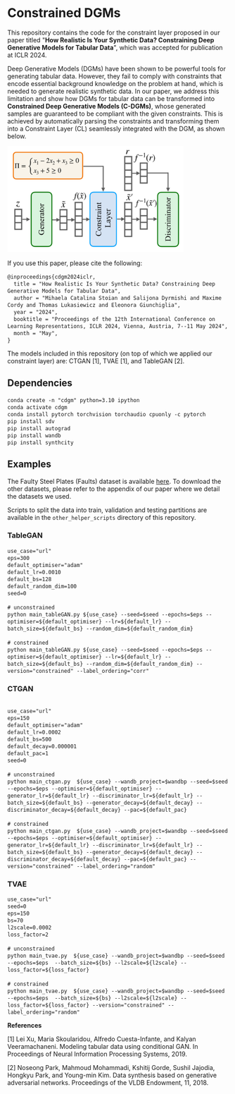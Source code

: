 
# Constrained DGMs

This repository contains the code for the constraint layer proposed in our paper titled "**How Realistic Is Your Synthetic Data? Constraining Deep Generative Models for Tabular Data**", which was accepted for publication at ICLR 2024. 

Deep Generative Models (DGMs) have been shown to be powerful tools for generating tabular data. 
However, they fail to comply with constraints that encode essential background knowledge on the problem at hand, which is needed to generate realistic synthetic data.
In our paper, we address this limitation and show how DGMs for tabular data can be transformed into **Constrained Deep Generative Models (C-DGMs)**, whose generated samples are guaranteed to be compliant with the given constraints. 
This is achieved by automatically parsing the constraints and transforming them into a Constraint Layer (CL) seamlessly integrated with the DGM, as shown below.

[//]: # (<img height="240" src="https://github.com/mihaela-stoian/ConstrainedDGM/blob/main/extras/CL_overview.png" width="400"/>)
<img height="240" src="./extras/CL_overview.png" width="400"/>

If you use this paper, please cite the following:
```
@inproceedings{cdgm2024iclr,
  title = "How Realistic Is Your Synthetic Data? Constraining Deep Generative Models for Tabular Data",
  author = "Mihaela Catalina Stoian and Salijona Dyrmishi and Maxime Cordy and Thomas Lukasiewicz and Eleonora Giunchiglia",
  year = "2024",
  booktitle = "Proceedings of the 12th International Conference on Learning Representations, ICLR 2024, Vienna, Austria, 7--11 May 2024",
  month = "May",
}
```

The models included in this repository (on top of which we applied our constraint layer) are: CTGAN [1], TVAE [1], and TableGAN [2]. 


## Dependencies
````
conda create -n "cdgm" python=3.10 ipython
conda activate cdgm
conda install pytorch torchvision torchaudio cpuonly -c pytorch
pip install sdv
pip install autograd
pip install wandb
pip install synthcity
````

## Examples
The Faulty Steel Plates (Faults) dataset is available [here](https://www.kaggle.com/datasets/uciml/faulty-steel-plates).
To download the other datasets, please refer to the appendix of our paper where we detail the datasets we used.

Scripts to split the data into train, validation and testing partitions are available in the `other_helper_scripts` directory of this repository.

### TableGAN

```
use_case="url"
eps=300
default_optimiser="adam"
default_lr=0.0010
default_bs=128
default_random_dim=100
seed=0

# unconstrained
python main_tableGAN.py ${use_case} --seed=$seed --epochs=$eps --optimiser=${default_optimiser} --lr=${default_lr} --batch_size=${default_bs} --random_dim=${default_random_dim}

# constrained
python main_tableGAN.py ${use_case} --seed=$seed --epochs=$eps --optimiser=${default_optimiser} --lr=${default_lr} --batch_size=${default_bs} --random_dim=${default_random_dim} --version="constrained" --label_ordering="corr"
```
### CTGAN
```

use_case="url"
eps=150
default_optimiser="adam"
default_lr=0.0002
default_bs=500
default_decay=0.000001
default_pac=1
seed=0

# unconstrained
python main_ctgan.py  ${use_case} --wandb_project=$wandbp --seed=$seed --epochs=$eps --optimiser=${default_optimiser} --generator_lr=${default_lr} --discriminator_lr=${default_lr} --batch_size=${default_bs} --generator_decay=${default_decay} --discriminator_decay=${default_decay} --pac=${default_pac}

# constrained
python main_ctgan.py  ${use_case} --wandb_project=$wandbp --seed=$seed --epochs=$eps --optimiser=${default_optimiser} --generator_lr=${default_lr} --discriminator_lr=${default_lr} --batch_size=${default_bs} --generator_decay=${default_decay} --discriminator_decay=${default_decay} --pac=${default_pac} --version="constrained" --label_ordering="random"
```

### TVAE
```
use_case="url"
seed=0
eps=150
bs=70
l2scale=0.0002
loss_factor=2

# unconstrained
python main_tvae.py  ${use_case} --wandb_project=$wandbp --seed=$seed --epochs=$eps  --batch_size=${bs} --l2scale=${l2scale} --loss_factor=${loss_factor}

# constrained
python main_tvae.py  ${use_case} --wandb_project=$wandbp --seed=$seed --epochs=$eps  --batch_size=${bs} --l2scale=${l2scale} --loss_factor=${loss_factor} --version="constrained" --label_ordering="random"

```

**References**

[1] Lei Xu, Maria Skoularidou, Alfredo Cuesta-Infante, and Kalyan Veeramachaneni. Modeling tabular data using conditional GAN. In Proceedings of Neural Information Processing Systems, 2019.

[2] Noseong Park, Mahmoud Mohammadi, Kshitij Gorde, Sushil Jajodia, Hongkyu Park, and Young-min Kim. Data synthesis based on generative adversarial networks. Proceedings of the VLDB
Endowment, 11, 2018.